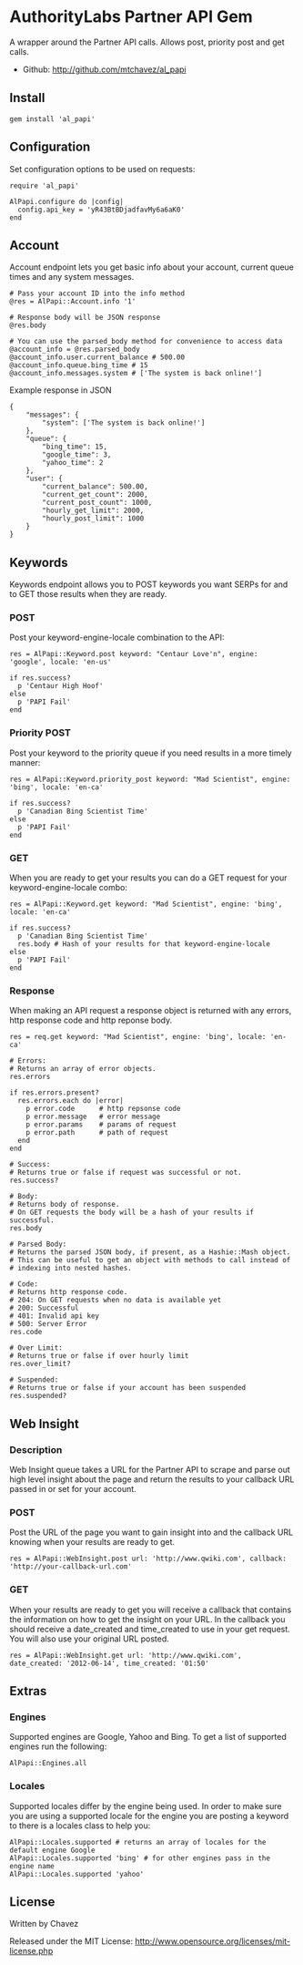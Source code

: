 AuthorityLabs Partner API Gem
=============================

A wrapper around the Partner API calls. Allows post, priority post and get calls.

* Github: http://github.com/mtchavez/al_papi

## Install

    gem install 'al_papi'

## Configuration

Set configuration options to be used on requests:

    require 'al_papi'

    AlPapi.configure do |config|
      config.api_key = 'yR43BtBDjadfavMy6a6aK0'
    end

## Account

Account endpoint lets you get basic info about your account, current queue times and any system messages.

    # Pass your account ID into the info method
    @res = AlPapi::Account.info '1'
    
    # Response body will be JSON response
    @res.body
    
    # You can use the parsed_body method for convenience to access data
    @account_info = @res.parsed_body
    @account_info.user.current_balance # 500.00
    @account_info.queue.bing_time # 15
    @account_info.messages.system # ['The system is back online!']

Example response in JSON

    {
        "messages": {
            "system": ['The system is back online!']
        }, 
        "queue": {
            "bing_time": 15, 
            "google_time": 3, 
            "yahoo_time": 2
        }, 
        "user": {
            "current_balance": 500.00, 
            "current_get_count": 2000, 
            "current_post_count": 1000, 
            "hourly_get_limit": 2000, 
            "hourly_post_limit": 1000
        }
    }

## Keywords

Keywords endpoint allows you to POST keywords you want SERPs for and to GET those results
when they are ready.

### POST

Post your keyword-engine-locale combination to the API:

    res = AlPapi::Keyword.post keyword: "Centaur Love'n", engine: 'google', locale: 'en-us'

    if res.success?
      p 'Centaur High Hoof'
    else
      p 'PAPI Fail'
    end

### Priority POST

Post your keyword to the priority queue if you need results in a more timely manner:

    res = AlPapi::Keyword.priority_post keyword: "Mad Scientist", engine: 'bing', locale: 'en-ca'

    if res.success?
      p 'Canadian Bing Scientist Time'
    else
      p 'PAPI Fail'
    end

### GET

When you are ready to get your results you can do a GET request for your keyword-engine-locale combo:

    res = AlPapi::Keyword.get keyword: "Mad Scientist", engine: 'bing', locale: 'en-ca'

    if res.success?
      p 'Canadian Bing Scientist Time'
      res.body # Hash of your results for that keyword-engine-locale
    else
      p 'PAPI Fail'
    end

### Response

When making an API request a response object is returned with any errors, http response code and http reponse body.

    res = req.get keyword: "Mad Scientist", engine: 'bing', locale: 'en-ca'

    # Errors:
    # Returns an array of error objects.
    res.errors

    if res.errors.present?
      res.errors.each do |error|
        p error.code      # http repsonse code
        p error.message   # error message
        p error.params    # params of request
        p error.path      # path of request
      end
    end

    # Success:
    # Returns true or false if request was successful or not.
    res.success?

    # Body:
    # Returns body of response.
    # On GET requests the body will be a hash of your results if successful.
    res.body

    # Parsed Body:
    # Returns the parsed JSON body, if present, as a Hashie::Mash object.
    # This can be useful to get an object with methods to call instead of
    # indexing into nested hashes.

    # Code:
    # Returns http response code.
    # 204: On GET requests when no data is available yet
    # 200: Successful
    # 401: Invalid api key
    # 500: Server Error
    res.code

    # Over Limit:
    # Returns true or false if over hourly limit
    res.over_limit?

    # Suspended:
    # Returns true or false if your account has been suspended
    res.suspended?

## Web Insight

### Description

Web Insight queue takes a URL for the Partner API to scrape and parse out high level insight about the page
and return the results to your callback URL passed in or set for your account.

### POST

Post the URL of the page you want to gain insight into and the callback URL knowing when your results are
ready to get.

    res = AlPapi::WebInsight.post url: 'http://www.qwiki.com', callback: 'http://your-callback-url.com'

### GET

When your results are ready to get you will receive a callback that contains the information on how
to get the insight on your URL. In the callback you should receive a date_created and time_created to use
in your get request. You will also use your original URL posted.

    res = AlPapi::WebInsight.get url: 'http://www.qwiki.com', date_created: '2012-06-14', time_created: '01:50'

## Extras

### Engines

Supported engines are Google, Yahoo and Bing. To get a list of supported engines run the following:

    AlPapi::Engines.all

### Locales

Supported locales differ by the engine being used. In order to make sure you are using a supported locale
for the engine you are posting a keyword to there is a locales class to help you:

    AlPapi::Locales.supported # returns an array of locales for the default engine Google
    AlPapi::Locales.supported 'bing' # for other engines pass in the engine name
    AlPapi::Locales.supported 'yahoo'

## License

Written by Chavez

Released under the MIT License: http://www.opensource.org/licenses/mit-license.php
